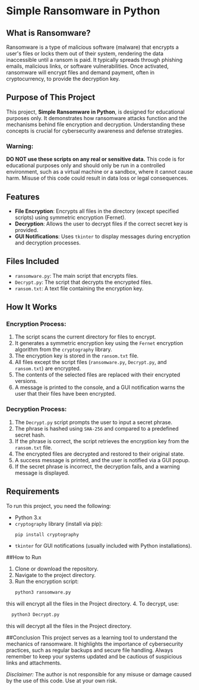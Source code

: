 # Simple Ransomware in Python

## What is Ransomware?

Ransomware is a type of malicious software (malware) that encrypts a user's files or locks them out of their system, rendering the data inaccessible until a ransom is paid. It typically spreads through phishing emails, malicious links, or software vulnerabilities. Once activated, ransomware will encrypt files and demand payment, often in cryptocurrency, to provide the decryption key.

## Purpose of This Project

This project, **Simple Ransomware in Python**, is designed for educational purposes only. It demonstrates how ransomware attacks function and the mechanisms behind file encryption and decryption. Understanding these concepts is crucial for cybersecurity awareness and defense strategies.

### Warning: 
**DO NOT use these scripts on any real or sensitive data.** This code is for educational purposes only and should only be run in a controlled environment, such as a virtual machine or a sandbox, where it cannot cause harm. Misuse of this code could result in data loss or legal consequences.

## Features

- **File Encryption**: Encrypts all files in the directory (except specified scripts) using symmetric encryption (Fernet).
- **Decryption**: Allows the user to decrypt files if the correct secret key is provided.
- **GUI Notifications**: Uses `tkinter` to display messages during encryption and decryption processes.

## Files Included

- `ransomware.py`: The main script that encrypts files.
- `Decrypt.py`: The script that decrypts the encrypted files.
- `ransom.txt`: A text file containing the encryption key.
  
## How It Works

### Encryption Process:
1. The script scans the current directory for files to encrypt.
2. It generates a symmetric encryption key using the `Fernet` encryption algorithm from the `cryptography` library.
3. The encryption key is stored in the `ransom.txt` file.
4. All files except the script files (`ransomware.py`, `Decrypt.py`, and `ransom.txt`) are encrypted.
5. The contents of the selected files are replaced with their encrypted versions.
6. A message is printed to the console, and a GUI notification warns the user that their files have been encrypted.

### Decryption Process:
1. The `Decrypt.py` script prompts the user to input a secret phrase.
2. The phrase is hashed using `SHA-256` and compared to a predefined secret hash.
3. If the phrase is correct, the script retrieves the encryption key from the `ransom.txt` file.
4. The encrypted files are decrypted and restored to their original state.
5. A success message is printed, and the user is notified via a GUI popup.
6. If the secret phrase is incorrect, the decryption fails, and a warning message is displayed.



## Requirements

To run this project, you need the following:

- Python 3.x
- `cryptography` library (install via pip):
  ```bash
  pip install cryptography
  ```
- `tkinter` for GUI notifications (usually included with Python installations).

##How to Run
1. Clone or download the repository.
2. Navigate to the project directory.
3. Run the encryption script:
   ```bash
   python3 ransomware.py
   ```
  this will encrypt all the files in the Project directory.
4. To decrypt, use:
   ```bash
     python3 Decrypt.py
   ```
  this will decrypt all the files in the Project directory.

##Conclusion
This project serves as a learning tool to understand the mechanics of ransomware. It highlights the importance of cybersecurity practices, such as regular backups and secure file handling. Always remember to keep your systems updated and be cautious of suspicious links and attachments.

*Disclaimer:* The author is not responsible for any misuse or damage caused by the use of this code. Use at your own risk.


  






  
  
